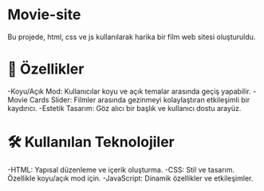 # Movie-site
Bu projede, html, css ve js kullanılarak harika bir film web sitesi oluşturuldu.

# 🎨 Özellikler
-Koyu/Açık Mod: Kullanıcılar koyu ve açık temalar arasında geçiş yapabilir.
-Movie Cards Slider: Filmler arasında gezinmeyi kolaylaştıran etkileşimli bir kaydırıcı.
-Estetik Tasarım: Göz alıcı bir başlık ve kullanıcı dostu arayüz.
# 🛠️ Kullanılan Teknolojiler
-HTML: Yapısal düzenleme ve içerik oluşturma.
-CSS: Stil ve tasarım. Özellikle koyu/açık mod için.
-JavaScript: Dinamik özellikler ve etkileşimler.
